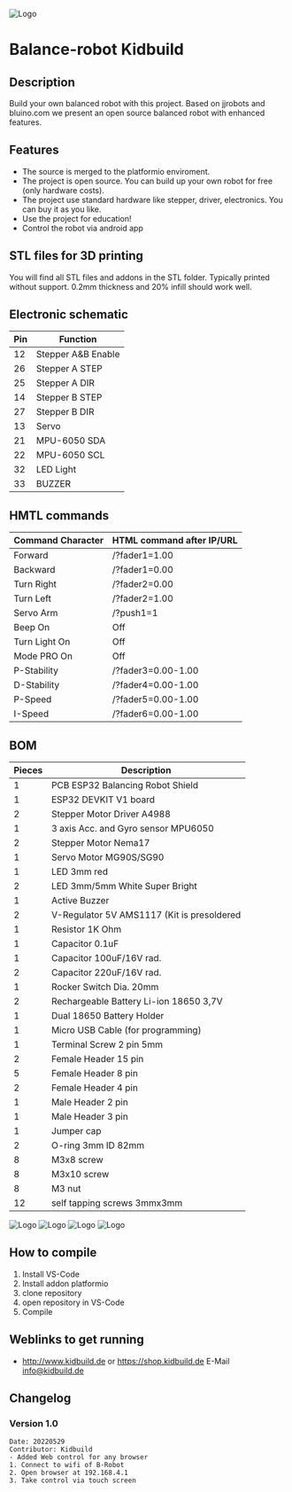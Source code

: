 ![Logo](pics/robot.jpg)
# Balance-robot Kidbuild 

## Description
Build your own balanced robot with this project. Based on jjrobots and bluino.com we present an 
open source balanced robot with enhanced features.

## Features
- The source is merged to the platformio enviroment.
- The project is open source. You can build up your own robot for free (only hardware costs).
- The project use standard hardware like stepper, driver, electronics. You can buy it as you like.
- Use the project for education!
- Control the robot via android app

## STL files for 3D printing
You will find all STL files and addons in the STL folder. Typically printed without support.
0.2mm thickness and 20% infill should work well.

## Electronic schematic

| Pin   | Function              |
|-------|-----------------------|
| 12    | Stepper A&B Enable    |      
| 26    | Stepper A STEP        |
| 25    | Stepper A DIR         |
| 14    | Stepper B STEP        |
| 27    | Stepper B DIR         |
| 13    | Servo                 |
| 21    | MPU-6050 SDA          |
| 22    | MPU-6050 SCL          |
| 32    | LED Light             |
| 33    | BUZZER                |

## HMTL commands

| Command Character 	|HTML command after IP/URL  |
|-----------------------|---------------------------|
| Forward               | /?fader1=1.00             |
| Backward              | /?fader1=0.00             |
| Turn Right            | /?fader2=0.00             |
| Turn Left             | /?fader2=1.00             |
| Servo Arm             | /?push1=1|2               |
| Beep On|Off   	    | /?push3=1|2               |
| Turn Light On|Off     | /?push4=1|0               |
| Mode PRO On|Off       | /?toggle1=1|0             |
| P-Stability           | /?fader3=0.00-1.00        |
| D-Stability           | /?fader4=0.00-1.00        |
| P-Speed               | /?fader5=0.00-1.00        |
| I-Speed               | /?fader6=0.00-1.00        |

## BOM

| Pieces | Description									|
|--------|----------------------------------------------|
| 1		 | PCB ESP32 Balancing Robot Shield				|
| 1		 | ESP32 DEVKIT V1 board 						|
| 2		 | Stepper Motor Driver A4988 					|
| 1		 | 3 axis Acc. and Gyro sensor MPU6050 			|
| 2		 | Stepper Motor Nema17 						|
| 1		 | Servo Motor MG90S/SG90						|
| 1		 | LED 3mm red									|
| 2		 | LED 3mm/5mm White Super Bright 				|
| 1		 | Active Buzzer 								|
| 2 	 | V-Regulator 5V AMS1117 (Kit is presoldered	| 
| 1		 | Resistor 1K Ohm 								|
| 1		 | Capacitor 0.1uF 								|
| 1		 | Capacitor 100uF/16V rad.						| 	
| 2		 | Capacitor 220uF/16V rad.						|
| 1		 | Rocker Switch Dia. 20mm						| 
| 2		 | Rechargeable Battery Li-ion 18650 3,7V		| 
| 1 	 | Dual 18650 Battery Holder					|
| 1		 | Micro USB Cable (for programming)			|
| 1		 | Terminal Screw 2 pin 5mm 					|
| 2		 | Female Header 15 pin 						|
| 5		 | Female Header 8 pin 							|
| 2		 | Female Header 4 pin 							|
| 1		 | Male Header 2 pin 							|
| 1		 | Male Header 3 pin 							|
| 1		 | Jumper cap 									|
| 2		 | O-ring 3mm ID 82mm							| 
| 8		 | M3x8 screw									| 
| 8		 | M3x10 screw									|
| 8      | M3 nut                                       |
| 12	 | self tapping screws 3mmx3mm					|

![Logo](pics/eyes.jpg)
![Logo](pics/pic1.jpg)
![Logo](pics/pic2.jpg)
![Logo](pics/pic3.jpg)

## How to compile
1. Install VS-Code
2. Install addon platformio
3. clone repository
4. open repository in VS-Code
4. Compile


## Weblinks to get running
- http://www.kidbuild.de or https://shop.kidbuild.de
E-Mail info@kidbuild.de

## Changelog 

### Version 1.0
    Date: 20220529
    Contributor: Kidbuild
    - Added Web control for any browser
    1. Connect to wifi of B-Robot
    2. Open browser at 192.168.4.1
    3. Take control via touch screen
    